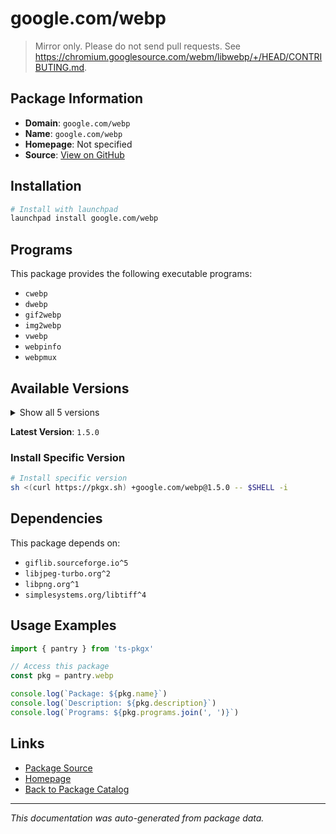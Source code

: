 # google.com/webp

> Mirror only. Please do not send pull requests. See https://chromium.googlesource.com/webm/libwebp/+/HEAD/CONTRIBUTING.md.

## Package Information

- **Domain**: `google.com/webp`
- **Name**: `google.com/webp`
- **Homepage**: Not specified
- **Source**: [View on GitHub](https://github.com/pkgxdev/pantry/tree/main/projects/google.com/webp/package.yml)

## Installation

```bash
# Install with launchpad
launchpad install google.com/webp
```

## Programs

This package provides the following executable programs:

- `cwebp`
- `dwebp`
- `gif2webp`
- `img2webp`
- `vwebp`
- `webpinfo`
- `webpmux`

## Available Versions

<details>
<summary>Show all 5 versions</summary>

- `1.5.0`, `1.4.0`, `1.3.2`, `1.3.1`, `1.3.0`

</details>

**Latest Version**: `1.5.0`

### Install Specific Version

```bash
# Install specific version
sh <(curl https://pkgx.sh) +google.com/webp@1.5.0 -- $SHELL -i
```

## Dependencies

This package depends on:

- `giflib.sourceforge.io^5`
- `libjpeg-turbo.org^2`
- `libpng.org^1`
- `simplesystems.org/libtiff^4`

## Usage Examples

```typescript
import { pantry } from 'ts-pkgx'

// Access this package
const pkg = pantry.webp

console.log(`Package: ${pkg.name}`)
console.log(`Description: ${pkg.description}`)
console.log(`Programs: ${pkg.programs.join(', ')}`)
```

## Links

- [Package Source](https://github.com/pkgxdev/pantry/tree/main/projects/google.com/webp/package.yml)
- [Homepage](#)
- [Back to Package Catalog](../package-catalog.md)

---

*This documentation was auto-generated from package data.*
